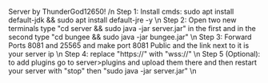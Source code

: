 Server by ThunderGod12650! /n
Step 1: Install cmds: sudo apt install default-jdk && sudo apt install default-jre -y \n
Step 2: Open two new terminals type "cd server && sudo java -jar server.jar" in the first and in the second type "cd bungee && sudo java -jar bungee.jar" \n
Step 3: Forward Ports 8081 and 25565 and make port 8081 Public and the link next to it is your server ip \n
Step 4: replace "https://" with "wss://" \n
Step 5 (Optional): to add plugins go to server>plugins and upload them there and then restart your server with "stop" then "sudo java -jar server.jar" \n
